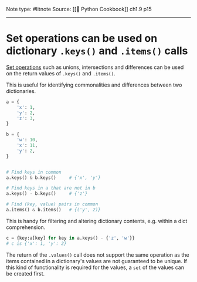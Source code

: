 Note type: #litnote
Source: [[📖 Python Cookbook]] ch1.9 p15

---
# Set operations can be used on dictionary `.keys()` and `.items()` calls
[Set operations](https://miro.medium.com/max/3200/0*a02OPI3-TnbKXyub.png) such as unions, intersections and differences can be used on the return values of `.keys()` and `.items()`.

This is useful for identifying commonalities and differences between two dictionaries.
```python
a = {
	'x': 1,
	'y': 2,
	'z': 3,
}

b = {
	'w': 10,
	'x': 11,
	'y': 2,
}


# Find keys in common
a.keys() & b.keys()		# {'x', 'y'}

# Find keys in a that are not in b
a.keys() - b.keys()		# {'z'}

# Find (key, value) pairs in common
a.items() & b.items()	# {('y', 2)}
```

This is handy for filtering and altering dictionary contents, e.g. within a dict comprehension.
```python
c = {key:a[key] for key in a.keys() - {'z', 'w'}}
# c is {'x': 1, 'y': 2}
```

The return of the `.values()` call does not support the same operation as the items contained in a dictionary's values are not guaranteed to be unique. If this kind of functionality is required for the values, a `set` of the values can be created first.